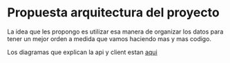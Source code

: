# Propuesta arquitectura del proyecto

La idea que les propongo es utilizar esa manera de organizar los datos para tener un mejor orden a medida que vamos haciendo mas y mas codigo.

Los diagramas que explican la api y client estan [aqui](https://lucid.app/lucidchart/63445248-2c97-47a8-b9d6-718f811409ee/view)
